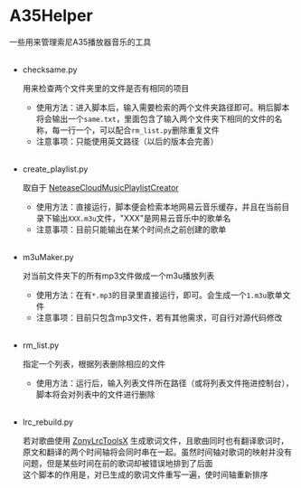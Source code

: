 # A35Helper
一些用来管理索尼A35播放器音乐的工具
<br><br>

 - checksame.py
 
    用来检查两个文件夹里的文件是否有相同的项目
    - 使用方法：进入脚本后，输入需要检索的两个文件夹路径即可。稍后脚本将会输出一个`same.txt`，里面包含了输入两个文件夹下相同的文件的名称，每一行一个，可以配合`rm_list.py`删除重复文件
    - 注意事项：只能使用英文路径（以后的版本会完善）
    <br>
    
 - create_playlist.py
 
    取自于 [NeteaseCloudMusicPlaylistCreator](https://github.com/vileer/NeteaseCloudMusicPlaylistCreator)
    - 使用方法：直接运行，脚本便会检索本地网易云音乐缓存，并且在当前目录下输出`XXX.m3u`文件，"XXX"是网易云音乐中的歌单名
    - 注意事项：目前只能输出在某个时间点之前创建的歌单
    <br>
    
 - m3uMaker.py

    对当前文件夹下的所有mp3文件做成一个m3u播放列表
    - 使用方法：在有`*.mp3`的目录里直接运行，即可。会生成一个`1.m3u`歌单文件
    - 注意事项：目前只包含mp3文件，若有其他需求，可自行对源代码修改
    <br>
    
 - rm_list.py
 
    指定一个列表，根据列表删除相应的文件
    - 使用方法：运行后，输入列表文件所在路径（或将列表文件拖进控制台），脚本将会对列表中的文件进行删除
    <br>
    
 - lrc_rebuild.py
 
    若对歌曲使用 [ZonyLrcToolsX](https://github.com/GameBelial/ZonyLrcToolsX) 生成歌词文件，且歌曲同时也有翻译歌词时，原文和翻译的两个时间轴将会同时串在一起。虽然时间轴对歌词的映射并没有问题，但是某些时间在前的歌词却被错误地排到了后面
    <br>这个脚本的作用是，对已生成的歌词文件重写一遍，使时间轴重新排序
     
